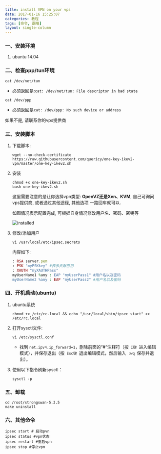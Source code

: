 ```yaml
---
title: install VPN on your vps
date: 2017-01-16 15:25:07
categories: 教程
tags: [命令, 翻墙]
layout: single-column
---
```


### 一、安装环境

1. ubuntu 14.04

### 二、检查ppp/tun环境

```shell
cat /dev/net/tun
```

* 必须返回是:`cat: /dev/net/tun: File descriptor in bad state`

```shell
cat /dev/ppp
```

* 必须返回是`cat: /dev/ppp: No such device or address`

如果不是, 请联系你的vps提供商

### 三、安装脚本

1. 下载脚本:

   ```shell
   wget --no-check-certificate https://raw.githubusercontent.com/quericy/one-key-ikev2-vpn/master/one-key-ikev2.sh
   ```

2. 安装

   ```shell
   chmod +x one-key-ikev2.sh
   bash one-key-ikev2.sh
   ```

   这里需要注意的是让你选择vpn类型: **OpenVZ还是Xen、KVM**, 自己可询问vps提供商, 或者通过其他途径, 其他选项 一路回车就可以.

   如图情况表示配置完成, 可根据自身情况修改用户名、密码、密钥等

   ![installed](https://ww2.sinaimg.cn/large/006y8lVagw1fbsi9xr8x7j30w6092adm.jpg)

3. 修改/添加用户

   ```shell
   vi /usr/local/etc/ipsec.secrets
   ```

   内容如下:

   ```ruby
   : RSA server.pem 
   : PSK "myPSKkey" #表示贡献密钥
   : XAUTH "myXAUTHPass"
   myUserName1 %any : EAP "myUserPass1" #用户名以及密码
   myUserName2 %any : EAP "myUserPass2" #用户名以及密码
   ```

### 四、开机启动(ubuntu)

1. ubuntu系统

   ```shell
   chmod +x /etc/rc.local && echo "/usr/local/sbin/ipsec start" >> /etc/rc.local
   ```


2. 打开sysctl文件:

   ```shell
   vi /etc/sysctl.conf
   ```

   - 找到 `net.ipv4.ip_forward=1`，删除前面的“#”注释符（按` I键 `进入编辑模式），并保存退出（按` Esc键 `退出编辑模式，然后输入` :wq `保存并退出）。

3. 使用以下指令刷新sysctl：

   ```shell
   sysctl -p
   ```

### 五、卸载

```shell
cd /root/strongswan-5.3.5
make uninstall
```

### 六、其他命令

```shel
ipsec start # 启动pvn
ipsec status #vpn状态
ipsec restart #重启vpn
ipsec stop #停止vpn
```



